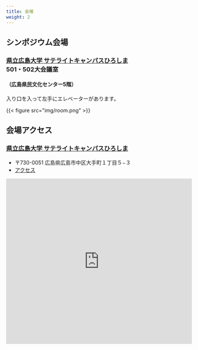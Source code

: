 ```yaml
---
title: 会場
weight: 2
---
```


## シンポジウム会場

### [県立広島大学 サテライトキャンパスひろしま](https://www.pu-hiroshima.ac.jp/site/satellite/)<br>501・502大会議室
#### （広島県民文化センター5階）

入り口を入って左手にエレベーターがあります。

{{< figure src="img/room.png" >}}

## 会場アクセス

### [県立広島大学 サテライトキャンパスひろしま](https://www.pu-hiroshima.ac.jp/site/satellite/)

- 〒730-0051 広島県広島市中区大手町１丁目５−３
- [アクセス](https://www.pu-hiroshima.ac.jp/site/satellite/accessmap.html)

<iframe src="https://www.google.com/maps/embed?pb=!1m18!1m12!1m3!1d3292.267157699698!2d132.45284247573116!3d34.3945548730301!2m3!1f0!2f0!3f0!3m2!1i1024!2i768!4f13.1!3m3!1m2!1s0x355aa20c5658ea3d%3A0x826c9443f506d40b!2z44K144OG44Op44Kk44OI44Kt44Oj44Oz44OR44K544Gy44KN44GX44G-!5e0!3m2!1sja!2sjp!4v1699865448425!5m2!1sja!2sjp" width="100%" height="450" style="border:0;" allowfullscreen="" loading="lazy" referrerpolicy="no-referrer-when-downgrade"></iframe>
